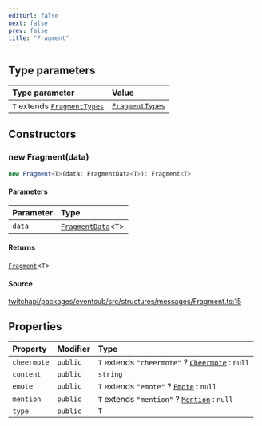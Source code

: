 ```yaml
---
editUrl: false
next: false
prev: false
title: "Fragment"
---
```


## Type parameters

| Type parameter | Value |
| :------ | :------ |
| `T` extends [`FragmentTypes`](/api/eventsub/type-aliases/fragmenttypes/) | [`FragmentTypes`](/api/eventsub/type-aliases/fragmenttypes/) |

## Constructors

### new Fragment(data)

```ts
new Fragment<T>(data: FragmentData<T>): Fragment<T>
```

#### Parameters

| Parameter | Type |
| :------ | :------ |
| `data` | [`FragmentData`](/api/eventsub/interfaces/fragmentdata/)\<`T`\> |

#### Returns

[`Fragment`](/api/eventsub/classes/fragment/)\<`T`\>

#### Source

[twitchapi/packages/eventsub/src/structures/messages/Fragment.ts:15](https://github.com/pablornc/twitchapi//blob/8695acad106a836c1f0fc4c57a113f17adce41f0/packages/eventsub/src/structures/messages/Fragment.ts#L15)

## Properties

| Property | Modifier | Type |
| :------ | :------ | :------ |
| `cheermote` | `public` | `T` extends `"cheermote"` ? [`Cheermote`](/api/eventsub/classes/cheermote/) : `null` |
| `content` | `public` | `string` |
| `emote` | `public` | `T` extends `"emote"` ? [`Emote`](/api/eventsub/classes/emote/) : `null` |
| `mention` | `public` | `T` extends `"mention"` ? [`Mention`](/api/eventsub/classes/mention/) : `null` |
| `type` | `public` | `T` |
